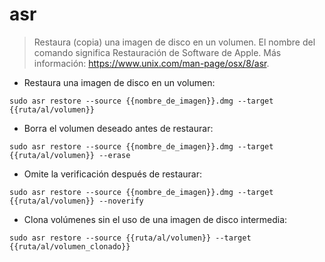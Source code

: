 # asr

> Restaura (copia) una imagen de disco en un volumen.
> El nombre del comando significa Restauración de Software de Apple.
> Más información: <https://www.unix.com/man-page/osx/8/asr>.

- Restaura una imagen de disco en un volumen:

`sudo asr restore --source {{nombre_de_imagen}}.dmg --target {{ruta/al/volumen}}`

- Borra el volumen deseado antes de restaurar:

`sudo asr restore --source {{nombre_de_imagen}}.dmg --target {{ruta/al/volumen}} --erase`

- Omite la verificación después de restaurar:

`sudo asr restore --source {{nombre_de_imagen}}.dmg --target {{ruta/al/volumen}} --noverify`

- Clona volúmenes sin el uso de una imagen de disco intermedia:

`sudo asr restore --source {{ruta/al/volumen}} --target {{ruta/al/volumen_clonado}}`
